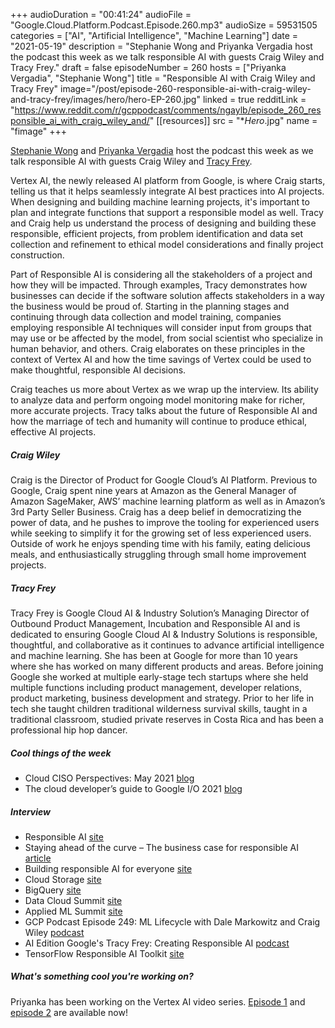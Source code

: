+++
audioDuration = "00:41:24"
audioFile = "Google.Cloud.Platform.Podcast.Episode.260.mp3"
audioSize = 59531505
categories = ["AI", "Artificial Intelligence", "Machine Learning"]
date = "2021-05-19"
description = "Stephanie Wong and Priyanka Vergadia host the podcast this week as we talk responsible AI with guests Craig Wiley and Tracy Frey."
draft = false
episodeNumber = 260
hosts = ["Priyanka Vergadia", "Stephanie Wong"]
title = "Responsible AI with Craig Wiley and Tracy Frey"
image="/post/episode-260-responsible-ai-with-craig-wiley-and-tracy-frey/images/hero/hero-EP-260.jpg"
linked = true
redditLink = "https://www.reddit.com/r/gcppodcast/comments/ngaylb/episode_260_responsible_ai_with_craig_wiley_and/"
[[resources]]
  src = "**Hero*.jpg"
  name = "fimage"
+++

[Stephanie Wong](https://twitter.com/stephr_wong) and [Priyanka Vergadia](https://twitter.com/pvergadia) host the podcast this week as we talk responsible AI with guests Craig Wiley and [Tracy Frey](https://twitter.com/tracyfrey). 

Vertex AI, the newly released AI platform from Google, is where Craig starts, telling us that it helps seamlessly integrate AI best practices into AI projects. When designing and building machine learning projects, it's important to plan and integrate functions that support a responsible model as well. Tracy and Craig help us understand the process of designing and building these responsible, efficient projects, from problem identification and data set collection and refinement to ethical model considerations and finally project construction.

Part of Responsible AI is considering all the stakeholders of a project and how they will be impacted. Through examples, Tracy demonstrates how businesses can decide if the software solution affects stakeholders in a way the business would be proud of. Starting in the planning stages and continuing through data collection and model training, companies employing responsible AI techniques will consider input from groups that may use or be affected by the model, from social scientist who specialize in human behavior, and others. Craig elaborates on these principles in the context of Vertex AI and how the time savings of Vertex could be used to make thoughtful, responsible AI decisions.

Craig teaches us more about Vertex as we wrap up the interview. Its ability to analyze data and perform ongoing model monitoring make for richer, more accurate projects. Tracy talks about the future of Responsible AI and how the marriage of tech and humanity will continue to produce ethical, effective AI projects.

##### Craig Wiley

Craig is the Director of Product for Google Cloud’s AI Platform. Previous to Google, Craig spent nine years at Amazon as the General Manager of Amazon SageMaker, AWS’ machine learning platform as well as in Amazon’s 3rd Party Seller Business. Craig has a deep belief in democratizing the power of data, and he pushes to improve the tooling for experienced users while seeking to simplify it for the growing set of less experienced users. Outside of work he enjoys spending time with his family, eating delicious meals, and enthusiastically struggling through small home improvement projects.

##### Tracy Frey

Tracy Frey is Google Cloud AI & Industry Solution’s Managing Director of Outbound Product Management, Incubation and Responsible AI and is dedicated to ensuring Google Cloud AI & Industry Solutions is responsible, thoughtful, and collaborative as it continues to advance artificial intelligence and machine learning. She has been at Google for more than 10 years where she has worked on many different products and areas. Before joining Google she worked at multiple early-stage tech startups where she held multiple functions including product management, developer relations, product marketing, business development and strategy. Prior to her life in tech she taught children traditional wilderness survival skills, taught in a traditional classroom, studied private reserves in Costa Rica and has been a professional hip hop dancer.

##### Cool things of the week

* Cloud CISO Perspectives: May 2021 [blog](https://cloud.google.com/blog/products/identity-security/cloud-ciso-perspectives-may-2021)
* The cloud developer’s guide to Google I/O 2021 [blog](https://cloud.google.com/blog/topics/developers-practitioners/cloud-developers-guide-google-io-2021)

##### Interview

* Responsible AI [site](https://cloud.google.com/responsible-ai)
* Staying ahead of the curve – The business case for responsible AI [article](https://www.eiu.com/n/staying-ahead-of-the-curve-the-business-case-for-responsible-ai/)
* Building responsible AI for everyone [site](https://ai.google/responsibilities/)
* Cloud Storage [site](https://cloud.google.com/storage)
* BigQuery [site](https://cloud.google.com/bigquery)
* Data Cloud Summit [site](https://cloudonair.withgoogle.com/events/summit-data-cloud)
* Applied ML Summit [site](https://cloudonair.withgoogle.com/events/summit-ml-practitioners)
* GCP Podcast Episode 249: ML Lifecycle with Dale Markowitz and Craig Wiley [podcast](https://www.gcppodcast.com/post/episode-249-ml-lifecycle-with-dale-markowitz-and-craig-wiley/)
* AI Edition Google's Tracy Frey: Creating Responsible AI [podcast](https://open.spotify.com/episode/0OKZN2PhM9p6P8Lwn7oQrR?si=WXAYe353TfGsmOXGi_e4Yw)
* TensorFlow Responsible AI Toolkit [site](https://www.tensorflow.org/responsible_ai)

##### What's something cool you're working on?

Priyanka has been working on the Vertex AI video series. [Episode 1](https://www.youtube.com/watch?v=gT4qqHMiEpA) and [episode 2](https://www.youtube.com/watch?v=CN2X6oIlnmI) are available now!